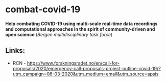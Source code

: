 # combat-covid-19

**Help combating COVID-19 using multi-scale real-time data recordings and computational approaches in the spirit of community-driven and open science** (_Bergen multidisciplinary task force_)


## Links:

- RCN -  https://www.forskningsradet.no/en/call-for-proposals/2020/emergency-call-proposals-project-outline-covid-19/?utm_campaign=06-03-2020&utm_medium=email&utm_source=apsis <br>
